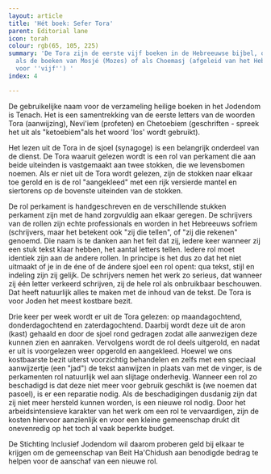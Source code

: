```yaml
---
layout: article
title: 'Hét boek: Sefer Tora'
parent: Editorial lane
icon: torah
colour: rgb(65, 105, 225)
summary: 'De Tora zijn de eerste vijf boeken in de Hebreeuwse bijbel, ook wel aangeduid
  als de boeken van Mosjé (Mozes) of als Choemasj (afgeleid van het Hebreeuwse woord
  voor ''vijf'') '
index: 4

---
```

De gebruikelijke naam voor de verzameling heilige boeken in het Jodendom is Tenach. Het is een samentrekking van de eerste letters van de woorden Tora (aanwijzing), Nevi'iem (profeten) en  Chetoebiem (geschriften - spreek het uit als "ketoebiem"als het woord 'los' wordt gebruikt).

Het lezen uit de Tora in de sjoel (synagoge) is een belangrijk onderdeel van de dienst. De Tora waaruit gelezen wordt is een rol van perkament die aan beide uiteinden is vastgemaakt aan twee stokken, die we levensbomen noemen. Als er niet uit de Tora wordt gelezen, zijn de stokken naar elkaar toe gerold en is de rol "aangekleed" met een rijk versierde mantel en siertorens op de bovenste uiteinden van de stokken.

De rol perkament is handgeschreven en de verschillende stukken perkament zijn met de hand zorgvuldig aan elkaar geregen. De schrijvers van de rollen zijn echte professionals en worden in het Hebreeuws sofriem (schrijvers, maar het betekent ook "zij die tellen", of "zij die rekenen" genoemd. Die naam is te danken aan het feit dat zij, iedere keer wanneer zij een stuk tekst klaar hebben, het aantal letters tellen. Iedere rol moet identiek zijn aan de andere rollen. In principe is het dus zo dat het niet uitmaakt of je in de éne of de ándere sjoel een rol opent: qua tekst, stijl en indeling zijn zij gelijk. De schrijvers nemen het werk zo serieus, dat wanneer zij één letter verkeerd schrijven, zij de hele rol als onbruikbaar beschouwen. Dat heeft natuurlijk alles te maken met de inhoud van de tekst. De Tora is voor Joden het meest kostbare bezit.

Drie keer per week wordt er uit de Tora gelezen: op maandagochtend, donderdagochtend en zaterdagochtend. Daarbij wordt deze uit de aron (kast) gehaald en door de sjoel rond gedragen zodat alle aanwezigen deze kunnen zien en aanraken. Vervolgens wordt de rol deels uitgerold, en nadat er uit is voorgelezen weer opgerold en aangekleed. Hoewel we ons kostbaarste bezit uiterst voorzichtig behandelen en zelfs met een speciaal aanwijzertje (een "jad") de tekst aanwijzen in plaats van met de vinger, is de perkamenten rol natuurlijk wel aan slijtage onderhevig. Wanneer een rol zo beschadigd is dat deze niet meer voor gebruik geschikt is (we noemen dat pasoel), is er een reparatie nodig. Als de beschadigingen dusdanig zijn dat zij niet meer hersteld kunnen worden, is een nieuwe rol nodig. Door het arbeidsintensieve karakter van het werk om een rol te vervaardigen, zijn de kosten hiervoor aanzienlijk en voor een kleine gemeenschap drukt dit onevenredig op het toch al vaak beperkte budget.

De Stichting Inclusief Jodendom wil daarom proberen geld bij elkaar te krijgen om de gemeenschap van Beit Ha'Chidush aan benodigde bedrag te helpen voor de aanschaf van een nieuwe rol.